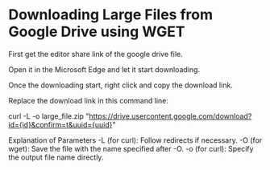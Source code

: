 # Downloading Large Files from Google Drive using WGET
First get the editor share link of the google drive file.

Open it in the Microsoft Edge and let it start downloading.

Once the downloading start, right click and copy the download link.

Replace the download link in this command line:

curl -L -o large_file.zip "https://drive.usercontent.google.com/download?id={id}&confirm=t&uuid={uuid}"

Explanation of Parameters
-L (for curl): Follow redirects if necessary.
-O (for wget): Save the file with the name specified after -O.
-o (for curl): Specify the output file name directly.
